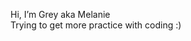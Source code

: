Hi, I’m Grey aka Melanie  
Trying to get more practice with coding :)

<!---
GreyForrest/GreyForrest is a ✨ special ✨ repository because its `README.md` (this file) appears on your GitHub profile.
You can click the Preview link to take a look at your changes.
--->
